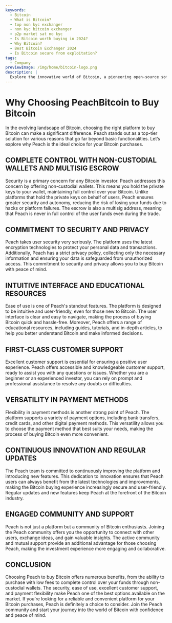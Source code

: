 ```yaml
---
keywords:
  - Bitcoin
  - What is Bitcoin?
  - top non kyc exchanger
  - non kyc bitcoin exchanger
  - p2p market sat no kyc
  - Is Bitcoin worth buying in 2024?
  - Why Bitcoin?
  - Best Bitcoin Exchanger 2024
  - Is Bitcoin secure from exploitation?
tags:
  - Company
previewImage: /img/home/bitcoin-logo.png
description: |
  Explore the innovative world of Bitcoin, a pioneering open-source software that facilitates a digital and decentralized currency across a global network.
---
```


# Why Choosing PeachBitcoin to Buy Bitcoin

In the evolving landscape of Bitcoin, choosing the right platform to buy Bitcoin can make a significant difference. Peach stands out as a top-tier solution for various reasons that go far beyond basic functionalities. Let’s explore why Peach is the ideal choice for your Bitcoin purchases.

## COMPLETE CONTROL WITH NON-CUSTODIAL WALLETS AND MULTISIG ESCROW

Security is a primary concern for any Bitcoin investor. Peach addresses this concern by offering non-custodial wallets. This means you hold the private keys to your wallet, maintaining full control over your Bitcoin. Unlike platforms that hold the private keys on behalf of users, Peach ensures greater security and autonomy, reducing the risk of losing your funds due to hacks or platform failures. The escrow is also a multisig address, meaning that Peach is never in full control of the user funds even during the trade.

## COMMITMENT TO SECURITY AND PRIVACY

Peach takes user security very seriously. The platform uses the latest encryption technologies to protect your personal data and transactions. Additionally, Peach has a strict privacy policy, collecting only the necessary information and ensuring your data is safeguarded from unauthorized access. This commitment to security and privacy allows you to buy Bitcoin with peace of mind.

## INTUITIVE INTERFACE AND EDUCATIONAL RESOURCES

Ease of use is one of Peach's standout features. The platform is designed to be intuitive and user-friendly, even for those new to Bitcoin. The user interface is clear and easy to navigate, making the process of buying Bitcoin quick and hassle-free. Moreover, Peach offers a range of educational resources, including guides, tutorials, and in-depth articles, to help you better understand Bitcoin and make informed decisions.

## FIRST-CLASS CUSTOMER SUPPORT

Excellent customer support is essential for ensuring a positive user experience. Peach offers accessible and knowledgeable customer support, ready to assist you with any questions or issues. Whether you are a beginner or an experienced investor, you can rely on prompt and professional assistance to resolve any doubts or difficulties.

## VERSATILITY IN PAYMENT METHODS

Flexibility in payment methods is another strong point of Peach. The platform supports a variety of payment options, including bank transfers, credit cards, and other digital payment methods. This versatility allows you to choose the payment method that best suits your needs, making the process of buying Bitcoin even more convenient.

## CONTINUOUS INNOVATION AND REGULAR UPDATES

The Peach team is committed to continuously improving the platform and introducing new features. This dedication to innovation ensures that Peach users can always benefit from the latest technologies and improvements, making the Bitcoin buying experience increasingly secure and user-friendly. Regular updates and new features keep Peach at the forefront of the Bitcoin industry.

## ENGAGED COMMUNITY AND SUPPORT

Peach is not just a platform but a community of Bitcoin enthusiasts. Joining the Peach community offers you the opportunity to connect with other users, exchange ideas, and gain valuable insights. The active community and mutual support provide an additional advantage for those choosing Peach, making the investment experience more engaging and collaborative.

## CONCLUSION

Choosing Peach to buy Bitcoin offers numerous benefits, from the ability to purchase with low fees to complete control over your funds through non-custodial wallets. The security, ease of use, excellent customer support, and payment flexibility make Peach one of the best options available on the market. If you’re looking for a reliable and convenient platform for your Bitcoin purchases, Peach is definitely a choice to consider. Join the Peach community and start your journey into the world of Bitcoin with confidence and peace of mind.
